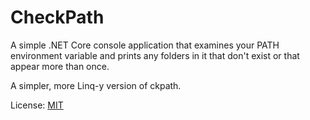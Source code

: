 # CheckPath

A simple .NET Core console application that examines your PATH environment 
variable and prints any folders in it that don't exist or that appear more 
than once.

A simpler, more Linq-y version of ckpath.

License: [MIT](LICENSE.md)
